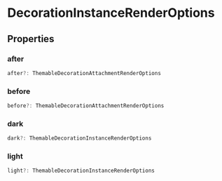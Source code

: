 # DecorationInstanceRenderOptions

## Properties

### after

```typescript
after?: ThemableDecorationAttachmentRenderOptions
```

### before

```typescript
before?: ThemableDecorationAttachmentRenderOptions
```

### dark

```typescript
dark?: ThemableDecorationInstanceRenderOptions
```

### light

```typescript
light?: ThemableDecorationInstanceRenderOptions
```

